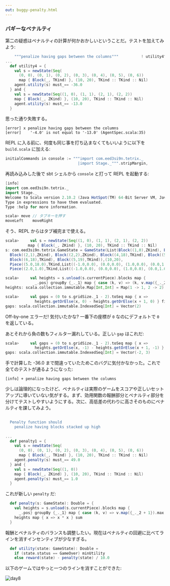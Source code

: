 ```yaml
---
out: buggy-penalty.html
---
```


### バギーなペナルティ

第二の疑惑はペナルティの計算が何かおかしいということだ。テストを加えてみよう:

```scala
    """penalize having gaps between the columns"""          ! utility4^
...
  def utility4 = {
    val s = newState(Seq(
      (0, 0), (0, 1), (0, 2), (0, 3), (0, 4), (0, 5), (0, 6))
      map { Block(_, TKind) }, (10, 20), TKind :: TKind :: Nil)
    agent.utility(s) must_== -36.0 
  } and {
    val s = newState(Seq((1, 0), (1, 1), (2, 1), (2, 2))
    map { Block(_, ZKind) }, (10, 20), TKind :: TKind :: Nil)
    agent.utility(s) must_== -13.0
  }
```

思った通り失敗する。

```
[error] x penalize having gaps between the columns
[error]    '-4.0' is not equal to '-13.0' (AgentSpec.scala:35)
```

REPL に入る前に、何度も同じ事を打ち込まなくてもいいように以下を `build.scala` に加える:

```scala
initialCommands in console := """import com.eed3si9n.tetrix._
                                |import Stage._""".stripMargin,
```

再読み込みした後で sbt シェルから `console` と打って REPL を起動する:

```scala
[info] 
import com.eed3si9n.tetrix._
import Stage._
Welcome to Scala version 2.10.2 (Java HotSpot(TM) 64-Bit Server VM, Java 1.6.0_51).
Type in expressions to have them evaluated.
Type :help for more information.

scala> move // タブキーを押す
moveLeft    moveRight 
```

そう、REPL からはタブ補完まで使える。

```scala
scala>     val s = newState(Seq((1, 0), (1, 1), (2, 1), (2, 2))
          map { Block(_, ZKind) }, (10, 20), TKind :: TKind :: Nil)
s: com.eed3si9n.tetrix.GameState = GameState(List(Block((1,0),ZKind), Block((1,1),ZKind),
  Block((2,1),ZKind), Block((2,2),ZKind), Block((4,18),TKind), Block((5,18),TKind),
  Block((6,18),TKind), Block((5,19),TKind)),(10,20),
  Piece((5.0,18.0),TKind,List((-1.0,0.0), (0.0,0.0), (1.0,0.0), (0.0,1.0))),
  Piece((2.0,1.0),TKind,List((-1.0,0.0), (0.0,0.0), (1.0,0.0), (0.0,1.0))),List(),ActiveStatus,0)

scala>     val heights = s.unload(s.currentPiece).blocks map {
             _.pos} groupBy {_._1} map { case (k, v) => (k, v.map({_._2}).max) }
heights: scala.collection.immutable.Map[Int,Int] = Map(1 -> 1, 2 -> 2)

scala>     val gaps = (0 to s.gridSize._1 - 2).toSeq map { x =>
             heights.getOrElse(x, 0) - heights.getOrElse(x + 1, 0) } filter {_ > 1}
gaps: scala.collection.immutable.IndexedSeq[Int] = Vector(2)
```

Off-by-one エラーだ! 気付いたかな? 一番下の座標が `0` なのにデフォルトで `0` を返している。

あとそれから負の数もフィルター漏れしている。正しい `gap` はこれだ:

```scala
scala>     val gaps = (0 to s.gridSize._1 - 2).toSeq map { x =>
             heights.getOrElse(x, -1) - heights.getOrElse(x + 1, -1) } filter {math.abs(_) > 1}
gaps: scala.collection.immutable.IndexedSeq[Int] = Vector(-2, 3)
```

手で計算した -36.0 まで間違っていたためこのバグに気付かなかった。これで全てのテストが通るようになった:

```
[info] + penalize having gaps between the columns
```

少しは論理的になったけど、ペナルティは実際のゲームをスコアや正しいセットアップに導いていない気がする。まず、効用関数の報酬部分とペナルティ部分を分けてテストしやすいようにする。次に、高低差の代わりに高さそのものにペナルティを課してみよう。

```scala
                                                                              s2"""
  Penalty function should
    penalize having blocks stacked up high                                    \$penalty1
                                                                              """
...
  def penalty1 = {
    val s = newState(Seq(
      (0, 0), (0, 1), (0, 2), (0, 3), (0, 4), (0, 5), (0, 6))
      map { Block(_, TKind) }, (10, 20), TKind :: TKind :: Nil)
    agent.penalty(s) must_== 49.0 
  } and {
    val s = newState(Seq((1, 0))
    map { Block(_, ZKind) }, (10, 20), TKind :: TKind :: Nil)
    agent.penalty(s) must_== 1.0
  }
```

これが新しい `penalty` だ:

```scala
  def penalty(s: GameState): Double = {
    val heights = s.unload(s.currentPiece).blocks map {
      _.pos} groupBy {_._1} map { case (k, v) => v.map({_._2 + 1}).max }
    heights map { x => x * x } sum
  }
```

報酬とペナルティのバランスも調整したい。現在はペナルティの回避に比べてラインを消すインセンティブが少なすぎる。

```scala
  def utility(state: GameState): Double =
    if (state.status == GameOver) minUtility
    else reward(state) - penalty(state) / 10.0
```

以下のゲームではやっと一つのラインを消すことができた:

![day8](http://eed3si9n.com/images/tetrix-in-scala-day8.png)
